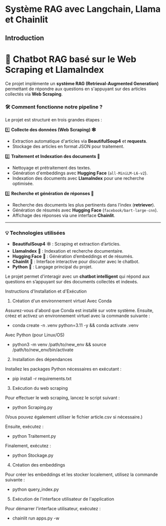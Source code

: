  #  Système RAG avec Langchain, Llama et Chainlit

 ## Introduction

# 🤖 Chatbot RAG basé sur le Web Scraping et LlamaIndex  

Ce projet implémente un **système RAG (Retrieval-Augmented Generation)** permettant de répondre aux questions en s'appuyant sur des articles collectés via **Web Scraping**.  

### **🛠️ Comment fonctionne notre pipeline ?**  
Le projet est structuré en trois grandes étapes :  

1️⃣ **Collecte des données (Web Scraping) 🕸️**  
   - Extraction automatique d'articles via **BeautifulSoup4** et **requests**.  
   - Stockage des articles en format JSON pour traitement.  

2️⃣ **Traitement et Indexation des documents 📂**  
   - Nettoyage et prétraitement des textes.  
   - Génération d'embeddings avec **Hugging Face** (`all-MiniLM-L6-v2`).  
   - Indexation des documents avec **LlamaIndex** pour une recherche optimisée.  

3️⃣ **Recherche et génération de réponses 🤖**  
   - Recherche des documents les plus pertinents dans l’index (**retriever**).  
   - Génération de résumés avec **Hugging Face** (`facebook/bart-large-cnn`).  
   - Affichage des réponses via une interface **Chainlit**.  

---

### **💡 Technologies utilisées**
- **BeautifulSoup4** 🕸️ : Scraping et extraction d’articles.  
- **LlamaIndex** 🔗 : Indexation et recherche documentaire.  
- **Hugging Face** 🤗 : Génération d’embeddings et de résumés.  
- **Chainlit** 💬 : Interface interactive pour discuter avec le chatbot.  
- **Python** 🐍 : Langage principal du projet.  

Le projet permet d'interagir avec un **chatbot intelligent** qui répond aux questions en s’appuyant sur des documents collectés et indexés.  



Instructions d'Installation et d'Exécution
1. Création d'un environnement virtuel
Avec Conda

Assurez-vous d'abord que Conda est installé sur votre système. Ensuite, créez et activez un environnement virtuel avec la commande suivante :

 - conda create -n .venv python=3.11 -y && conda activate .venv

Avec Python (pour Linux/OS)

 - python3 -m venv /path/to/new_env && source /path/to/new_env/bin/activate

2. Installation des dépendances

Installez les packages Python nécessaires en exécutant :

 - pip install -r requirements.txt

3. Exécution du web scraping

Pour effectuer le web scraping, lancez le script suivant :

 - python Scraping.py

(Vous pouvez également utiliser le fichier article.csv si nécessaire.)

Ensuite, exécutez :

 - python Traitement.py

Finalement, exécutez :

 - python Stockage.py

4. Création des embeddings

Pour créer les embeddings et les stocker localement, utilisez la commande suivante :

 - python query_index.py

5. Exécution de l'interface utilisateur de l'application

Pour démarrer l'interface utilisateur, exécutez :

 - chainlit run apps.py -w








